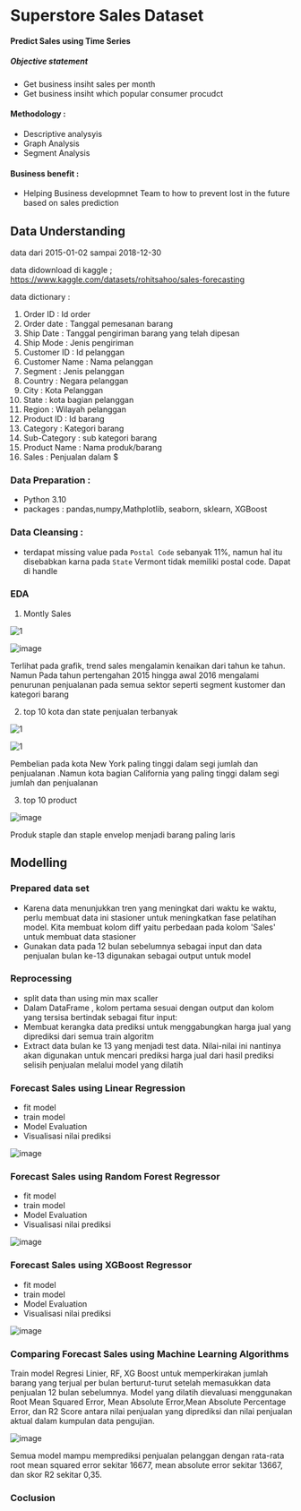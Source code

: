 # Superstore Sales Dataset
#### Predict Sales using Time Series

##### Objective statement
* Get business insiht sales per month
* Get business insiht which popular consumer procudct 

#### Methodology :
* Descriptive analysyis
* Graph Analysis
* Segment Analysis

#### Business benefit :
* Helping Business developmnet Team to how to prevent lost in the future based on sales prediction


## Data Understanding
data dari 2015-01-02 sampai 2018-12-30

data didownload di kaggle ; https://www.kaggle.com/datasets/rohitsahoo/sales-forecasting

data dictionary :

 1. Order ID : Id order 
 2. Order date : Tanggal pemesanan barang
 3. Ship Date : Tanggal pengiriman barang yang telah dipesan
 4. Ship Mode : Jenis pengiriman
 5. Customer ID : Id pelanggan
 6. Customer Name : Nama pelanggan
 7. Segment : Jenis pelanggan
 8. Country : Negara pelanggan
 9. City : Kota Pelanggan
 10. State : kota bagian pelanggan
 11. Region : Wilayah pelanggan
 12. Product ID : Id barang
 13. Category : Kategori barang
 14. Sub-Category : sub kategori barang
 15. Product Name : Nama produk/barang
 16. Sales : Penjualan dalam $


### Data Preparation :
* Python 3.10
* packages : pandas,numpy,Mathplotlib, seaborn, sklearn, XGBoost

### Data Cleansing :
* terdapat missing value pada `Postal Code` sebanyak 11%, namun hal itu disebabkan karna pada `State` Vermont tidak memiliki postal code. Dapat di handle

### EDA
1. Montly Sales


![1](https://user-images.githubusercontent.com/97732456/195076592-eec22234-e48e-4946-9e87-ee4f3d986447.png)

![image](https://user-images.githubusercontent.com/97732456/195078438-d612de55-67de-49b1-9b72-9be78d52ea5d.png)


Terlihat pada grafik, trend sales mengalamin kenaikan dari tahun ke tahun. Namun Pada tahun pertengahan 2015 hingga awal 2016 mengalami penurunan penjualanan pada semua sektor seperti segment kustomer dan kategori barang

2. top 10 kota dan state penjualan terbanyak


![1](https://user-images.githubusercontent.com/97732456/195077588-e2fb613d-1fa1-45d5-856c-6392dbb401a3.png)

![1](https://user-images.githubusercontent.com/97732456/195078053-b0360e06-76f1-4de7-89dd-75e491317318.png)


Pembelian pada kota New York paling tinggi dalam segi jumlah dan penjualanan .Namun kota bagian California yang paling tinggi dalam segi jumlah dan penjualanan

3. top 10 product 


![image](https://user-images.githubusercontent.com/97732456/195078246-cc027d62-472a-418b-9ee5-fa08007fa7a2.png)


Produk staple dan staple envelop menjadi barang paling laris

## Modelling
### Prepared data set
* Karena data menunjukkan tren yang meningkat dari waktu ke waktu,  perlu membuat data ini stasioner untuk meningkatkan fase pelatihan model.
Kita membuat kolom diff yaitu perbedaan pada kolom 'Sales' untuk membuat data stasioner
* Gunakan data pada 12 bulan sebelumnya sebagai input dan data penjualan bulan ke-13 digunakan sebagai output untuk model

### Reprocessing
* split data than using min max scaller
* Dalam DataFrame , kolom pertama sesuai dengan output dan kolom yang tersisa bertindak sebagai fitur input:
* Membuat kerangka data prediksi untuk menggabungkan harga jual yang diprediksi dari semua train algoritm 
* Extract data bulan ke 13  yang menjadi test data. Nilai-nilai ini nantinya akan digunakan untuk mencari prediksi harga jual dari hasil prediksi selisih penjualan melalui model yang dilatih

### Forecast Sales using Linear Regression
* fit model
* train model
* Model Evaluation
* Visualisasi nilai prediksi


![image](https://user-images.githubusercontent.com/97732456/195079838-696949c1-175b-4093-9bc4-41cd49a61f62.png)


### Forecast Sales using Random Forest Regressor
* fit model
* train model
* Model Evaluation
* Visualisasi nilai prediksi


![image](https://user-images.githubusercontent.com/97732456/195080165-47335ded-06f5-477c-8058-ebc1e4281ce1.png)



### Forecast Sales using XGBoost Regressor
* fit model
* train model
* Model Evaluation
* Visualisasi nilai prediksi


![image](https://user-images.githubusercontent.com/97732456/195080288-64993a26-10cf-4069-af3e-0ade79946483.png)


### Comparing Forecast Sales using Machine Learning Algorithms
Train model Regresi Linier, RF, XG Boost untuk memperkirakan jumlah barang yang terjual per bulan berturut-turut setelah memasukkan data penjualan 12 bulan sebelumnya. Model yang dilatih dievaluasi menggunakan Root Mean Squared Error, Mean Absolute Error,Mean Absolute Percentage Error, dan R2 Score antara nilai penjualan yang diprediksi dan nilai penjualan aktual dalam kumpulan data pengujian.



![image](https://user-images.githubusercontent.com/97732456/195083274-bb8516e6-d7d7-4b9b-b51c-29a43aa42fea.png)



Semua model mampu memprediksi penjualan pelanggan dengan rata-rata root mean squared error sekitar 16677, mean absolute error sekitar 13667, dan skor R2 sekitar 0,35. 

### Coclusion
